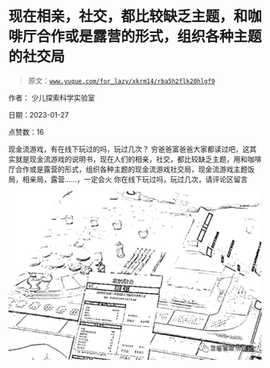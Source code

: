 # 现在相亲，社交，都比较缺乏主题，和咖啡厅合作或是露营的形式，组织各种主题的社交局

> 原文：[`www.yuque.com/for_lazy/xkrm14/rba5h2flk20hlgf9`](https://www.yuque.com/for_lazy/xkrm14/rba5h2flk20hlgf9)



作者： 少儿探索科学实验室 

日期：2023-01-27 

点赞数：16 

现金流游戏，有在线下玩过的吗，玩过几次？ 穷爸爸富爸爸大家都读过吧，这其实就是现金流游戏的说明书，现在人们的相亲，社交，都比较缺乏主题，用和咖啡厅合作或是露营的形式，组织各种主题的现金流游戏社交局，现金流游戏主题饭局，相亲局，露营……，一定会火 你在线下玩过吗，玩过几次，请评论区留言 

![](img/7a82b04710347265e4bfc876f4f12fbc.png) 

